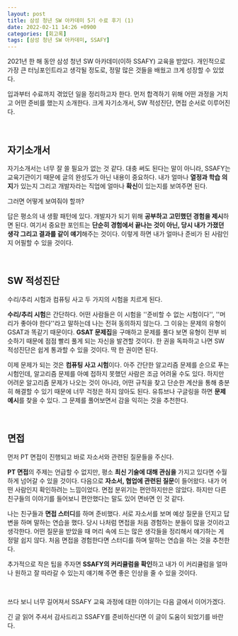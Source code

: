 ```yaml
---
layout: post
title: 삼성 청년 SW 아카데미 5기 수료 후기 (1)
date: 2022-02-11 14:26 +0900
categories: [회고록]
tags: [삼성 청년 SW 아카데미, SSAFY]
---
```




2021년 한 해 동안 삼성 청년 SW 아카데미(이하 SSAFY) 교육을 받았다. 개인적으로 가장 큰 터닝포인트라고 생각될 정도로, 정말 많은 것들을 배웠고 크게 성장할 수 있었다. 

입과부터 수료까지 겪었던 일을 정리하고자 한다. 먼저 합격하기 위해 어떤 과정을 거치고 어떤 준비를 했는지 소개한다. 크게 자기소개서, SW 적성진단, 면접 순서로 이루어진다.

<br>

## 자기소개서

자기소개서는 너무 잘 쓸 필요가 없는 것 같다. 대충 써도 된다는 말이 아니라, SSAFY는 교육기관이기 때문에 글의 완성도가 아닌 내용이 중요하다. 내가 얼마나 **열정과 학습 의지**가 있는지 그리고 개발자라는 직업에 얼마나 **확신**이 있는지를 보여주면 된다.

그러면 어떻게 보여줘야 할까? 

답은 평소의 내 생활 패턴에 있다. 개발자가 되기 위해 **공부하고 고민했던 경험을 제시**하면 된다. 여기서 중요한 포인트는 **단순히 경험에서 끝나는 것이 아닌, 당시 내가 가졌던 생각 그리고 결과를 같이 얘기**해주는 것이다. 이렇게 하면 내가 얼마나 준비가 된 사람인지 어필할 수 있을 것이다.

<br>

## SW 적성진단

수리/추리 시험과 컴퓨팅 사고 두 가지의 시험을 치르게 된다.

**수리/추리 시험**은 간단하다. 어떤 사람들은 이 시험을 ''준비할 수 없는 시험이다'', ''머리가 좋아야 한다''라고 말하는데 나는 전혀 동의하지 않는다. 그 이유는 문제의 유형이 GSAT과 똑같기 때문이다. **GSAT 문제집**을 구매하고 문제를 풀다 보면 유형이 전부 비슷하기 때문에 점점 빨리 풀게 되는 자신을 발견할 것이다. 한 권을 독파하고 나면 SW 적성진단은 쉽게 통과할 수 있을 것이다. 딱 한 권이면 된다.

이제 문제가 되는 것은 **컴퓨팅 사고 시험**이다. 아주 간단한 알고리즘 문제를 순으로 푸는 시험인데, 알고리즘 문제를 아예 접하지 못했던 사람은 조금 어려울 수도 있다. 하지만 어려운 알고리즘 문제가 나오는 것이 아니라, 어떤 규칙을 찾고 단순한 계산을 통해 충분히 해결할 수 있기 때문에 너무 걱정은 하지 않아도 된다. 유튜브나 구글링을 하면 **문제 예시**를 찾을 수 있다. 그 문제를 풀어보면서 감을 익히는 것을 추천한다.

<br>

## 면접

먼저 PT 면접이 진행되고 바로 자소서와 관련된 질문들을 주신다. 

**PT 면접**의 주제는 언급할 수 없지만, 평소 **최신 기술에 대해 관심을** 가지고 있다면 수월하게 넘어갈 수 있을 것이다. 다음으로 **자소서, 협업에 관련된 질문**이 들어왔다. 내가 어떤 사람인지 확인하려는 느낌이었다. 면접 분위기는 편안하지만은 않았다. 하지만 다른 친구들의 이야기를 들어보니 편안했다는 말도 있어 면바면 인 것 같다.

나는 친구들과 **면접 스터디**를 하며 준비했다. 서로 자소서를 보며 예상 질문을 던지고 답변을 하며 말하는 연습을 했다. 당시 나처럼 면접을 처음 경험하는 분들이 많을 것이라고 생각한다. 어떤 질문을 받았을 때 머리 속에 드는 많은 생각들을 정리해서 얘기하는 게 정말 쉽지 않다. 처음 면접을 경험한다면 스터디를 하며 말하는 연습을 하는 것을 추천한다.

추가적으로 작은 팁을 주자면 **SSAFY의 커리큘럼을 확인**하고 내가 이 커리큘럼을 얼마나 원하고 잘 따라갈 수 있는지 얘기해 주면 좋은 인상을 줄 수 있을 것이다.

<br>

쓰다 보니 너무 길어져서 SSAFY 교육 과정에 대한 이야기는 다음 글에서 이어가겠다. 

긴 글 읽어 주셔서 감사드리고 SSAFY를 준비하신다면 이 글이 도움이 되었기를 바란다. 

